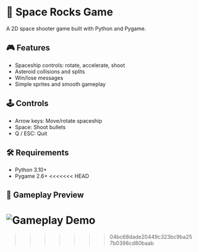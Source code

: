 
# 🚀 Space Rocks Game

A 2D space shooter game built with Python and Pygame.

## 🎮 Features

- Spaceship controls: rotate, accelerate, shoot
- Asteroid collisions and splits
- Win/lose messages
- Simple sprites and smooth gameplay

## 🕹️ Controls

- Arrow keys: Move/rotate spaceship
- Space: Shoot bullets
- Q / ESC: Quit

## 🛠️ Requirements

- Python 3.10+
- Pygame 2.6+
<<<<<<< HEAD
## 🎥 Gameplay Preview
![Gameplay Demo](assets/gameplay.gif)
=======
>>>>>>> 04bc68dade20449c323bc9ba257b0398cd80baab

